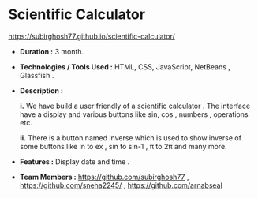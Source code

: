 # Scientific Calculator

https://subirghosh77.github.io/scientific-calculator/

- __Duration :__ 3 month.

- __Technologies / Tools Used :__ HTML, CSS, JavaScript, NetBeans , Glassfish .

- __Description :__ 

    __i.__	We have build a user friendly of a scientific calculator . The interface have a display and various buttons like sin, cos , numbers , operations etc.
  
    __ii.__	There is a button named inverse which is used to show inverse of some buttons like ln to ex , sin to sin-1 , π to 2π and many more.

- __Features :__ Display date and time . 

- __Team Members :__ https://github.com/subirghosh77 , https://github.com/sneha2245/ , https://github.com/arnabseal
